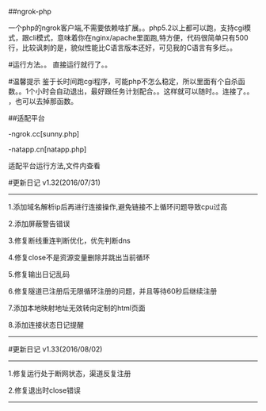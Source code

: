 ##ngrok-php

一个php的ngrok客户端,不需要依赖啥扩展。。php5.2以上都可以跑，支持cgi模式，跟cli模式，意味着你在nginx/apache里面跑,特方便，代码很简单只有500行，比较讽刺的是，貌似性能比C语言版本还好，可见我的C语言有多烂。。

#运行方法。。
直接运行就行了。。

#温馨提示
鉴于长时间跑cgi程序，可能php不怎么稳定，所以里面有个自杀函数。。1个小时会自动退出，最好跟任务计划配合。。这样就可以随时。。连接了。。
，也可以去掉那函数。

##适配平台

-ngrok.cc[sunny.php]

-natapp.cn[natapp.php]

适配平台运行方法,文件内查看

#更新日记 v1.32(2016/07/31)

***

1.添加域名解析ip后再进行连接操作,避免链接不上循环问题导致cpu过高

2.添加屏蔽警告错误

3.修复断线重连判断优化，优先判断dns

4.修复close不是资源变量删除并跳出当前循环

5.修复输出日记乱码

6.修复隧道已注册后无限循环注册的问题，并且等待60秒后继续注册

7.添加本地映射地址无效转向定制的html页面

8.添加连接状态日记提醒

***
#更新日记 v1.33(2016/08/02)

***

1.修复运行处于断网状态，渠道反复注册

2.修复退出时close错误

***
